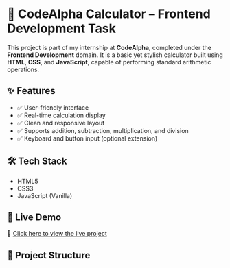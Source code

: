 # 🔢 CodeAlpha Calculator – Frontend Development Task

This project is part of my internship at **CodeAlpha**, completed under the **Frontend Development** domain. It is a basic yet stylish calculator built using **HTML**, **CSS**, and **JavaScript**, capable of performing standard arithmetic operations.

## ✨ Features

- ✅ User-friendly interface
- ✅ Real-time calculation display
- ✅ Clean and responsive layout
- ✅ Supports addition, subtraction, multiplication, and division
- ✅ Keyboard and button input (optional extension)

## 🛠️ Tech Stack

- HTML5
- CSS3
- JavaScript (Vanilla)

## 🚀 Live Demo

🔗 [Click here to view the live project](https://laiba-bajwa.github.io/CodeAlphaCalc_LaibaB/)

## 📁 Project Structure

